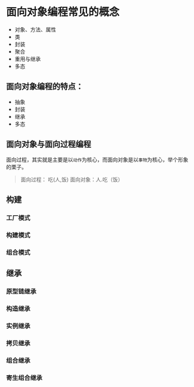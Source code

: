 # 面向对象编程常见的概念
- 对象、方法、属性
- 类
- 封装
- 聚合
- 重用与继承
- 多态

## 面向对象编程的特点：
- 抽象
- 封装
- 继承
- 多态

## 面向对象与面向过程编程
面向过程，其实就是主要是以``动作``为核心，而面向对象是以``事物``为核心，举个形象的栗子。
> 面向过程： 吃(人,饭)
面向对象：人.吃（饭）

## 构建
### 工厂模式
### 构建模式
### 组合模式


## 继承
### 原型链继承
### 构造继承
### 实例继承
### 拷贝继承
### 组合继承
### 寄生组合继承